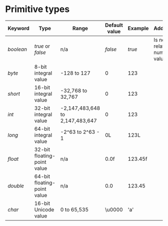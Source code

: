 # Primitive types

| Keyword    | Type    | Range   | Default value    | Example | Additional |
|------------|---------|---------|------------------|---------|------------|
| *boolean* | *true* or *false*    | n/a   | *false*    | *true* | Is not related to numeric value |
| *byte* | 8-bit integral value    | -128 to 127  | 0    | 123 | |
| *short* | 16-bit integral value    | -32,768 to 32,767  | 0    | 123 | |
| *int* | 32-bit integral value    | -2,147,483,648 to 2,147,483,647  | 0    | 123 | |
| *long* | 64-bit integral value    | -2^63 to 2^63 - 1  | 0L    | 123L | |
| *float* | 32-bit floating-point value    | n/a  | 0.0f    | 123.45f | |
| *double* | 64-bit floating-point value    | n/a  | 0.0    | 123.45 | |
| *char* | 16-bit Unicode value    | 0 to 65,535 | \u0000     | 'a' | |